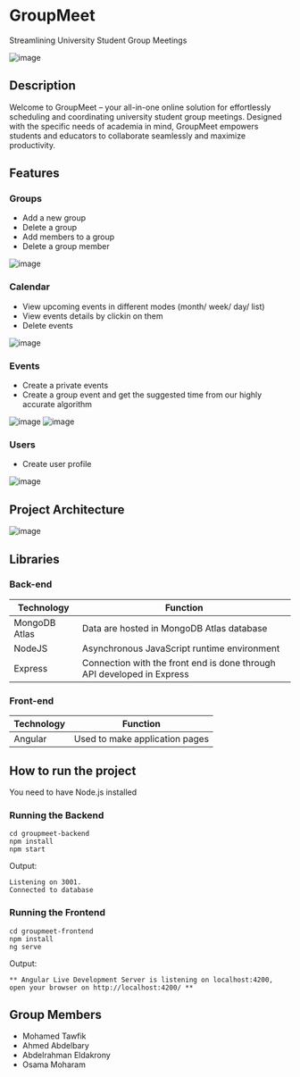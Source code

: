 # GroupMeet
Streamlining University Student Group Meetings

![image](screen-shots/logo.jpg)

## Description

Welcome to GroupMeet – your all-in-one online solution for effortlessly scheduling and coordinating university student group meetings. Designed with the specific needs of academia in mind, GroupMeet empowers students and educators to collaborate seamlessly and maximize productivity.

## Features

### Groups
- Add a new group
- Delete a group
- Add members to a group
- Delete a group member

![image](screen-shots/Groups1.PNG)

### Calendar
- View upcoming events in different modes (month/ week/ day/ list)
- View events details by clickin on them
- Delete events

![image](screen-shots/Events.PNG)

### Events
- Create a private events
- Create a group event and get the suggested time from our highly accurate algorithm

![image](screen-shots/Private.PNG)
![image](screen-shots/GroupEvents.PNG)

### Users
- Create user profile

![image](screen-shots/User.PNG)


## Project Architecture


![image](screen-shots//Arch.png)

## Libraries

### Back-end
                
| Technology | Function |
| ------ | ------ |
| MongoDB Atlas | Data are hosted in MongoDB Atlas database |
| NodeJS | Asynchronous JavaScript runtime environment |
| Express |  Connection with the front end is done through API developed in Express|

### Front-end

| Technology | Function |
| ------ | ------ |
| Angular | Used to make application pages |




## How to run the project

You need to have Node.js installed

### Running the Backend

```
cd groupmeet-backend
npm install
npm start
```

Output:		
```
Listening on 3001.
Connected to database
```

### Running the Frontend

```
cd groupmeet-frontend
npm install
ng serve
```

Output:		
```
** Angular Live Development Server is listening on localhost:4200, open your browser on http://localhost:4200/ **
```


## Group Members
- Mohamed Tawfik
- Ahmed Abdelbary
- Abdelrahman Eldakrony
- Osama Moharam
